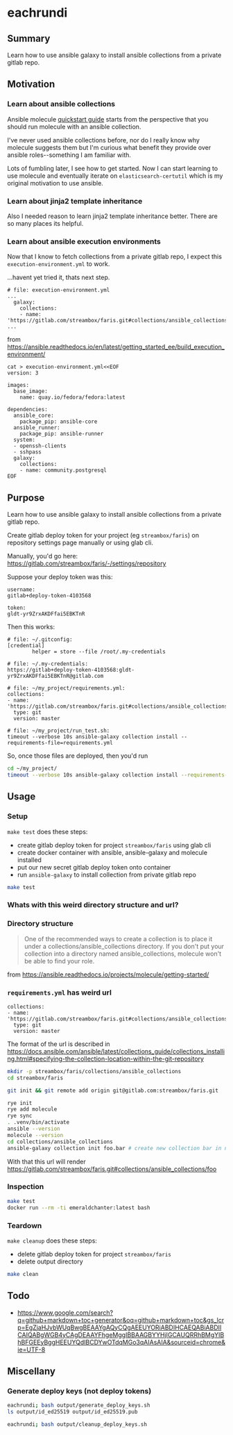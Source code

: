 # eachrundi

## Summary

Learn how to use ansible galaxy to install ansible collections from a private gitlab repo.


## Motivation

### Learn about ansible collections


Ansible molecule [quickstart guide](https://ansible.readthedocs.io/projects/molecule/getting-started/) starts from the perspective that you should run molecule with an ansible collection.

I've never used ansible collections before, nor do I really know why molecule suggests them but I'm curious what benefit they provide over ansible roles--something I am familiar with.

Lots of fumbling later, I see how to get started.  Now I can start learning to use molecule and eventually iterate on `elasticsearch-certutil` which is my original motivation to use ansible.

### Learn about jinja2 template inheritance


Also I needed reason to learn jinja2 template inheritance better.  There are so many places its helpful.


### Learn about ansible execution environments

Now that I know to fetch collections from a private gitlab repo, I expect
this `execution-environment.yml` to work.

...havent yet tried it, thats next step.





```log
# file: execution-environment.yml
...
  galaxy:
    collections:
    - name: 'https://gitlab.com/streambox/faris.git#collections/ansible_collections/foo'
...
```

from https://ansible.readthedocs.io/en/latest/getting_started_ee/build_execution_environment/










```log
cat > execution-environment.yml<<EOF
version: 3

images:
  base_image:
    name: quay.io/fedora/fedora:latest

dependencies:
  ansible_core:
    package_pip: ansible-core
  ansible_runner:
    package_pip: ansible-runner
  system:
  - openssh-clients
  - sshpass
  galaxy:
    collections:
    - name: community.postgresql
EOF

```







## Purpose

Learn how to use ansible galaxy to install ansible collections from a private gitlab repo.


Create gitlab deploy token for your project (eg `streambox/faris`) on repository settings page manually
or using glab cli.



Manually, you'd go here: https://gitlab.com/streambox/faris/-/settings/repository

Suppose your deploy token was this:
```log
username:
gitlab+deploy-token-4103568

token:
gldt-yr9ZrxAKDFfai5EBKTnR
```



Then this works:
```log
# file: ~/.gitconfig:
[credential]
        helper = store --file /root/.my-credentials

# file: ~/.my-credentials:
https://gitlab+deploy-token-4103568:gldt-yr9ZrxAKDFfai5EBKTnR@gitlab.com

# file: ~/my_project/requirements.yml:
collections:
- name: 'https://gitlab.com/streambox/faris.git#collections/ansible_collections/foo'
  type: git
  version: master

# file: ~/my_project/run_test.sh:
timeout --verbose 10s ansible-galaxy collection install --requirements-file=requirements.yml

```

So, once those files are deployed, then you'd run

```bash
cd ~/my_project/
timeout --verbose 10s ansible-galaxy collection install --requirements-file=requirements.yml

```



## Usage

### Setup

`make test` does these steps:

- create gitlab deploy token for project `streambox/faris` using glab cli
- create docker container with ansible, ansible-galaxy and molecule installed
- put our new secret gitlab deploy token onto container
- run `ansible-galaxy` to install collection from private gitlab repo




```bash
make test
```

### Whats with this weird directory structure and url?


### Directory structure


> One of the recommended ways to create a collection is to place it under a collections/ansible_collections directory. If you don't put your collection into a directory named ansible_collections, molecule won't be able to find your role.

from  https://ansible.readthedocs.io/projects/molecule/getting-started/

### `requirements.yml` has weird url

```
collections:
- name: 'https://gitlab.com/streambox/faris.git#collections/ansible_collections/foo'
  type: git
  version: master

```

The format of the url is described in https://docs.ansible.com/ansible/latest/collections_guide/collections_installing.html#specifying-the-collection-location-within-the-git-repository

```bash
mkdir -p streambox/faris/collections/ansible_collections
cd streambox/faris

git init && git remote add origin git@gitlab.com:streambox/faris.git

rye init
rye add molecule
rye sync
. .venv/bin/activate
ansible --version
molecule --version
cd collections/ansible_collections
ansible-galaxy collection init foo.bar # create new collection bar in namespace foo
```

With that this url will render https://gitlab.com/streambox/faris.git#collections/ansible_collections/foo

### Inspection

```bash
make test
docker run --rm -ti emeraldchanter:latest bash
```

### Teardown



`make cleanup` does these steps:

- delete gitlab deploy token for project `streambox/faris`
- delete output directory


```bash
make clean
```



## Todo

- https://www.google.com/search?q=github+markdown+toc+generator&oq=github+markdown+toc&gs_lcrp=EgZjaHJvbWUqBwgBEAAYgAQyCQgAEEUYORiABDIHCAEQABiABDIICAIQABgWGB4yCAgDEAAYFhgeMggIBBAAGBYYHjIGCAUQRRhBMgYIBhBFGEEyBggHEEUYQdIBCDYwOTdqMGo3qAIAsAIA&sourceid=chrome&ie=UTF-8



## Miscellany

### Generate deploy keys (not deploy tokens)

```bash
eachrundi; bash output/generate_deploy_keys.sh
ls output/id_ed25519 output/id_ed25519.pub

eachrundi; bash output/cleanup_deploy_keys.sh
```
